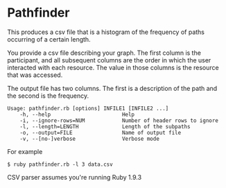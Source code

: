 # Pathfinder

This produces a csv file that is a histogram of the frequency of paths occurring of a certain length.

You provide a csv file describing your graph. The first column is the participant, and all subsequent columns are the order in which the user interacted with each resource. The value in those columns is the resource that was accessed.

The output file has two columns. The first is a description of the path and the second is the frequency.

```
Usage: pathfinder.rb [options] INFILE1 [INFILE2 ...]
    -h, --help                       Help
    -i, --ignore-rows=NUM            Number of header rows to ignore
    -l, --length=LENGTH              Length of the subpaths
    -o, --output=FILE                Name of output file
    -v, --[no-]verbose               Verbose mode
```

For example

```
$ ruby pathfinder.rb -l 3 data.csv
```

CSV parser assumes you're running Ruby 1.9.3